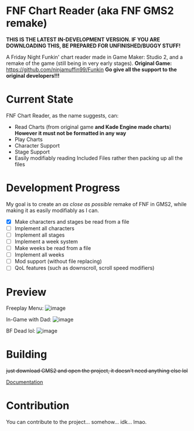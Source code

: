 # FNF Chart Reader (aka FNF GMS2 remake)
**THIS IS THE LATEST IN-DEVELOPMENT VERSION. IF YOU ARE DOWNLOADING THIS, BE PREPARED FOR UNFINISHED/BUGGY STUFF!**
 
A Friday Night Funkin' chart reader made in Game Maker: Studio 2, and a remake of the game (still being in very early stages).
**Original Game:** https://github.com/ninjamuffin99/Funkin
**Go give all the support to the original developers!!!**

# Current State

FNF Chart Reader, as the name suggests, can:
 - Read Charts (from original game **and Kade Engine made charts**) **However it must not be formatted in any way**
 - Play Charts
 - Character Support
 - Stage Support
 - Easily modifiably reading Included Files rather then packing up all the files

# Development Progress

My goal is to create an *as close as possible* remake of FNF in GMS2, while making it as easily modifiably as I can.
 - [x] Make characters and stages be read from a file
 - [ ] Implement all characters
 - [ ] Implement all stages
 - [ ] Implement a week system
 - [ ] Make weeks be read from a file
 - [ ] Implement all weeks
 - [ ] Mod support (without file replacing)
 - [ ] QoL features (such as downscroll, scroll speed modifiers)

# Preview

Freeplay Menu:
![image](https://user-images.githubusercontent.com/59181913/141179724-775ff023-305d-4bf1-a586-84ae0e19da7b.png)

In-Game with Dad:
![image](https://user-images.githubusercontent.com/59181913/141180040-5acd957e-a934-4406-aa6d-b663da46938c.png)

BF Dead lol:
![image](https://user-images.githubusercontent.com/59181913/141180082-58698df4-1a91-4826-9280-7cc797e188b9.png)

# Building

~~just download GMS2 and open the project, it doesn't need anything else lol~~

[Documentation](https://pixelhun.github.io/FNFChartReader/)

# Contribution

You can contribute to the project... somehow... idk... lmao.
